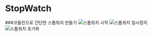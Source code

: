 # StopWatch
###코틀린으로 간단한 스톱워치 만들기
![스톱워치 시작](https://user-images.githubusercontent.com/81170921/164183350-4704ecb0-d5be-47a5-b0eb-0146f2b605b7.PNG)
![스톱워치 일시정지](https://user-images.githubusercontent.com/81170921/164183546-e0ff751e-60d2-42fa-a674-5c40dc0b9aba.PNG)
![스톱워치 초기화](https://user-images.githubusercontent.com/81170921/164183586-00180f7b-0a88-400b-bfa6-28afa881c7c0.PNG)
